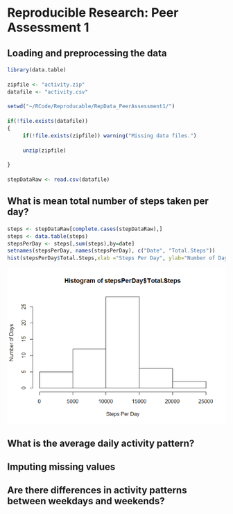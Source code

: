 # Reproducible Research: Peer Assessment 1


## Loading and preprocessing the data


```r
library(data.table)

zipfile <- "activity.zip"
datafile <- "activity.csv"

setwd("~/RCode/Reproducable/RepData_PeerAssessment1/")

if(!file.exists(datafile))
{
     if(!file.exists(zipfile)) warning("Missing data files.")
     
     unzip(zipfile)
          
}

stepDataRaw <- read.csv(datafile)
```

## What is mean total number of steps taken per day?


```r
steps <- stepDataRaw[complete.cases(stepDataRaw),]
steps <- data.table(steps)
stepsPerDay <- steps[,sum(steps),by=date]
setnames(stepsPerDay, names(stepsPerDay), c("Date", "Total.Steps"))
hist(stepsPerDay$Total.Steps,xlab ="Steps Per Day", ylab="Number of Days")
```

![](PA1_template_files/figure-html/unnamed-chunk-2-1.png) 

## What is the average daily activity pattern?



## Imputing missing values



## Are there differences in activity patterns between weekdays and weekends?
